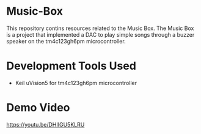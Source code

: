 # Music-Box

This repository contins resources related to the Music Box. The Music Box is a project that implemented a DAC to play simple songs through a buzzer speaker on the tm4c123gh6pm microcontroller.

# Development Tools Used

* Keil uVision5 for tm4c123gh6pm microcontroller

# Demo Video
https://youtu.be/DHIIGU5KLRU

